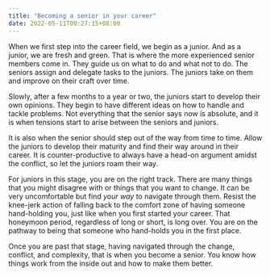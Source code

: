```yaml
---
title: "Becoming a senior in your career"
date: 2022-05-11T00:27:15+08:00
---
```

When we first step into the career field, we begin as a junior. And as a junior, we are fresh and green. That is where the more experienced senior members come in. They guide us on what to do and what not to do. The seniors assign and delegate tasks to the juniors. The juniors take on them and improve on their craft over time.

Slowly, after a few months to a year or two, the juniors start to develop their own opinions. They begin to have different ideas on how to handle and tackle problems. Not everything that the senior says now is absolute, and it is when tensions start to arise between the seniors and juniors.

It is also when the senior should step out of the way from time to time. Allow the juniors to develop their maturity and find their way around in their career. It is counter-productive to always have a head-on argument amidst the conflict, so let the juniors roam their way.

For juniors in this stage, you are on the right track. There are many things that you might disagree with or things that you want to change. It can be very uncomfortable but find *your way* to navigate through them. Resist the knee-jerk action of falling back to the comfort zone of having someone hand-holding you, just like when you first started your career. That honeymoon period, regardless of long or short, is long over. You are on the pathway to being that someone who hand-holds you in the first place.

Once you are past that stage, having navigated through the change, conflict, and complexity, that is when you become a senior. You know how things work from the inside out and how to make them better.
